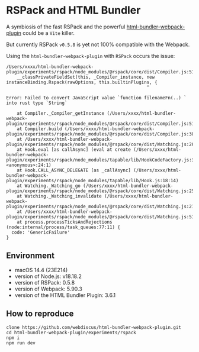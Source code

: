 # RSPack and HTML Bundler

A symbiosis of the fast RSPack and the powerful [html-bundler-webpack-plugin](https://github.com/webdiscus/html-bundler-webpack-plugin) could be a `Vite` killer.

But currently RSPack `v0.5.8` is yet not 100% compatible with the Webpack.

Using the `html-bundler-webpack-plugin` with `RSPack` occurs the issue:

```
/Users/xxxx/html-bundler-webpack-plugin/experiments/rspack/node_modules/@rspack/core/dist/Compiler.js:518
    __classPrivateFieldSet(this, _Compiler_instance, new instanceBinding.Rspack(rawOptions, this.builtinPlugins, {
                                                     ^

Error: Failed to convert JavaScript value `function filenameFn(..) ` into rust type `String`

    at Compiler._Compiler_getInstance (/Users/xxxx/html-bundler-webpack-plugin/experiments/rspack/node_modules/@rspack/core/dist/Compiler.js:518:54)
    at Compiler.build (/Users/xxxx/html-bundler-webpack-plugin/experiments/rspack/node_modules/@rspack/core/dist/Compiler.js:384:87)
    at /Users/xxxx/html-bundler-webpack-plugin/experiments/rspack/node_modules/@rspack/core/dist/Watching.js:263:23
    at Hook.eval [as callAsync] (eval at create (/Users/xxxx/html-bundler-webpack-plugin/experiments/rspack/node_modules/tapable/lib/HookCodeFactory.js:33:10), <anonymous>:24:1)
    at Hook.CALL_ASYNC_DELEGATE [as _callAsync] (/Users/xxxx/html-bundler-webpack-plugin/experiments/rspack/node_modules/tapable/lib/Hook.js:18:14)
    at Watching._Watching_go (/Users/xxxx/html-bundler-webpack-plugin/experiments/rspack/node_modules/@rspack/core/dist/Watching.js:253:34)
    at Watching._Watching_invalidate (/Users/xxxx/html-bundler-webpack-plugin/experiments/rspack/node_modules/@rspack/core/dist/Watching.js:217:74)
    at /Users/xxxx/html-bundler-webpack-plugin/experiments/rspack/node_modules/@rspack/core/dist/Watching.js:51:94
    at process.processTicksAndRejections (node:internal/process/task_queues:77:11) {
  code: 'GenericFailure'
}
```

## Environment

- macOS 14.4 (23E214)
- version of Node.js: v18.18.2
- version of RSPack: 0.5.8
- version of Webpack: 5.90.3
- version of the HTML Bundler Plugin: 3.6.1

## How to reproduce

```
clone https://github.com/webdiscus/html-bundler-webpack-plugin.git
cd html-bundler-webpack-plugin/experiments/rspack
npm i
npm run dev
```
